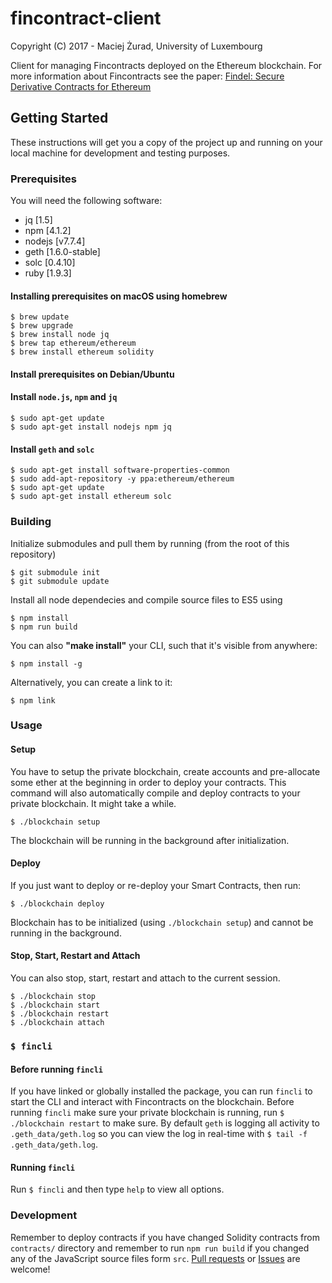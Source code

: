 # fincontract-client
Copyright (C) 2017 - Maciej Żurad, University of Luxembourg

Client for managing Fincontracts deployed on the Ethereum blockchain.
For more information about Fincontracts see the paper:
[Findel: Secure Derivative Contracts for Ethereum](https://orbilu.uni.lu/handle/10993/30975) 

## Getting Started

These instructions will get you a copy of the project up and running on your local machine for development and testing purposes.

### Prerequisites

You will need the following software:

- jq  [1.5]
- npm [4.1.2]
- nodejs [v7.7.4]
- geth [1.6.0-stable]
- solc [0.4.10]
- ruby [1.9.3]

#### Installing prerequisites on macOS using homebrew

```
$ brew update
$ brew upgrade
$ brew install node jq
$ brew tap ethereum/ethereum
$ brew install ethereum solidity
```

#### Install prerequisites on Debian/Ubuntu


#### Install `node.js`, `npm` and `jq`
```
$ sudo apt-get update
$ sudo apt-get install nodejs npm jq
```

#### Install `geth` and `solc`

```
$ sudo apt-get install software-properties-common
$ sudo add-apt-repository -y ppa:ethereum/ethereum
$ sudo apt-get update
$ sudo apt-get install ethereum solc
```

### Building

Initialize submodules and pull them by running (from the root of this repository)

```
$ git submodule init
$ git submodule update
```

Install all node dependecies and compile source files to ES5 using
```
$ npm install
$ npm run build
```

You can also **"make install"** your CLI, such that it's visible from anywhere:
```
$ npm install -g
```
Alternatively, you can create a link to it:
```
$ npm link
```

### Usage

#### Setup
You have to setup the private blockchain, create accounts and pre-allocate some ether at the beginning in order to deploy your contracts. This command will also automatically compile and deploy contracts to your private blockchain. It might take a while.
```
$ ./blockchain setup
```
The blockchain will be running in the background after initialization.

#### Deploy
 If you just want to deploy or re-deploy your Smart Contracts, then run:
```
$ ./blockchain deploy
```

Blockchain has to be initialized (using `./blockchain setup`) and cannot be running in the background.

#### Stop, Start, Restart and Attach
You can also stop, start, restart and attach to the current session.
```
$ ./blockchain stop
$ ./blockchain start
$ ./blockchain restart
$ ./blockchain attach
```

### `$ fincli`

#### Before running `fincli`
If you have linked or globally installed the package, you can run `fincli` to start the CLI and interact with Fincontracts on the blockchain. Before running `fincli` make sure your private blockchain is running, run `$ ./blockchain restart` to make sure. By default `geth` is logging all activity to `.geth_data/geth.log` so you can view the log in real-time with `$ tail -f .geth_data/geth.log`.

#### Running `fincli`

Run `$ fincli` and then type `help` to view all options.

### Development

Remember to deploy contracts if you have changed Solidity contracts from `contracts/` directory and remember to run `npm run build` if you changed any of the JavaScript source files form `src`. [Pull requests](https://github.com/asiron/fincontracts-cli/pulls) or [Issues](https://github.com/asiron/fincontracts-cli/issues) are welcome!
